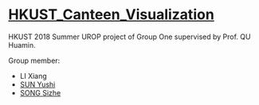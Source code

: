 # [HKUST_Canteen_Visualization](https://sausage-song.github.io/HKUST_Canteen_Visualization/)
HKUST 2018 Summer UROP project of Group One supervised by Prof. QU Huamin. 
  
Group member:  
- LI Xiang  
- [SUN Yushi](https://ysunbp.github.io/)  
- [SONG Sizhe](https://sausage-song.github.io/)   
